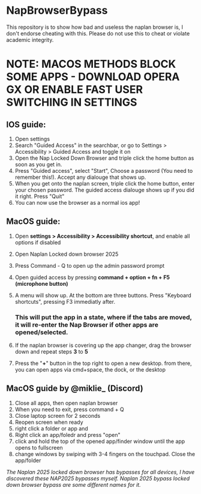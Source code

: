 # NapBrowserBypass
This repository is to show how bad and useless the naplan browser is, I don't endorse cheating with this. Please do not use this to cheat or violate academic integrity.

# NOTE: MACOS METHODS BLOCK SOME APPS - DOWNLOAD OPERA GX OR ENABLE FAST USER SWITCHING IN SETTINGS

## IOS guide:
1. Open settings
2. Search "Guided Access" in the searchbar, or go to Settings > Accessibility > Guided Access and toggle it on
3. Open the Nap Locked Down Browser and triple click the home button as soon as you get in.
4. Press "Guided access", select "Start", Choose a password (You need to remember this!). Accept any dialouge that shows up.
5. When you get onto the naplan screen, triple click the home button, enter your chosen password. The guided access dialouge shows up if you did it right. Press "Quit"
6. You can now use the browser as a normal ios app!

## MacOS guide:
1. Open **settings > Accessibility > Accessibility shortcut**, and enable all options if disabled
2. Open Naplan Locked down browser 2025
3. Press Command - Q to open up the admin password prompt
4. Open guided access by pressing **command + option + fn + F5 (microphone button)**
5. A menu will show up. At the bottom are three buttons. Press "Keyboard shortcuts", pressing F3 immediatly after.

   ### This will put the app in a state, where if the tabs are moved, it will re-enter the Nap Browser if other apps are opened/selected.

7. If the naplan browser is covering up the app changer, drag the browser down and repeat steps **3** to **5**
8. Press the "**+**" button in the top right to open a new desktop. from there, you can open apps via cmd+space, the dock, or the desktop

## MacOS guide by @miklie_ (Discord)
1. Close all apps, then open naplan browser
2. When you need to exit, press command + Q
3. Close laptop screen for 2 seconds
4. Reopen screen when ready
5. right click a folder or app and
6. Right click an app/foledr and press "open"
7. click and hold the top of the opened app/finder window until the app opens to fullscreen
8. change windows by swiping with 3-4 fingers on the touchpad. Close the app/folder


*The Naplan 2025 locked down browser has bypasses for all devices, I have discovered these NAP2025 bypasses myself. Naplan 2025 bypass locked down browser bypass are some different names for it.*
